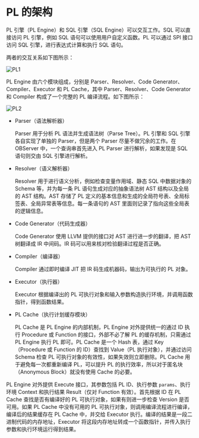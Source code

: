# PL 的架构 

PL 引擎（PL Engine）和 SQL 引擎（SQL Engine）可以交互工作。SQL 可以直接访问 PL 引擎，例如 SQL 语句可以使用用户自定义函数。PL 可以通过 SPI 接口访问 SQL 引擎，进行表达式计算和执行 SQL 语句。

两者的交互关系如下图所示：

![PL1](https://help-static-aliyun-doc.aliyuncs.com/assets/img/zh-CN/2615260261/p270501.png)

PL Engine 由六个模块组成，分别是 Parser、Resolver、Code Generator、Compiler、Executor 和 PL Cache，其中 Parser、Resolver、Code Generator 和 Compiler 构成了一个完整的 PL 编译流程。如下图所示：

![PL2](https://help-static-aliyun-doc.aliyuncs.com/assets/img/zh-CN/2615260261/p270502.png)

* Parser（语法解析器）

  Parser 用于分析 PL 语法并生成语法树（Parse Tree）。PL 引擎和 SQL 引擎各自实现了单独的 Parser，但是两个 Parser 尽量不做冗余的工作。在 OBServer 中，一个查询串首先进入 PL Parser 进行解析，如果发现是 SQL 语句则交由 SQL 引擎进行解析。

* Resolver（语义解析器）

  Resolver 用于进行语义分析，例如检查变量作用域、静态 SQL 中数据对象的 Schema 等，并为每一条 PL 语句生成对应的抽象语法树 AST 结构以及全局的 AST 结构。AST 存储了 PL 定义的基本信息和生成的全局符号表、全局标签表、全局异常表等信息。每一条语句的 AST 里面则记录了指向这些全局表的逻辑信息。

* Code Generator（代码生成器）

  Code Generator 使用 LLVM 提供的接口对 AST 进行进一步的翻译，把 AST 树翻译成 IR 中间码。IR 码可以用来核对检验翻译过程是否正确。

* Compiler（编译器）

  Compiler 通过即时编译 JIT 把 IR 码生成机器码，输出为可执行的 PL 对象。
  

* Executor（执行器）

  Executor 根据编译出的 PL 可执行对象和输入参数构造执行环境，并调用函数指针，得到函数结果。
  

* PL Cache（执行计划缓存模块）

  PL Cache 是 PL Engine 的内部机制，PL Engine 对外提供统一的通过 ID 执行 Procedure 或 Function 的接口，外部不必了解 PL 的缓存机制，只需通过 PL Engine 执行 PL 即可。PL Cache 是一个 Hash 表，通过 Key（Procedure 或 Function 的 ID）查找到 Value（PL 执行对象），并通过访问 Schema 检查 PL 可执行对象的有效性，如果失效则立即删除。PL Cache 用于避免每一次都重新编译 PL，可以提升 PL 的执行效率，所以对于匿名块（Anonymous Block）就没有使用 Cache 的必要。
  

PL Engine 对外提供 Execute 接口，其参数包括 PL ID、执行参数 `params`、执行环境 Context 和执行结果 Result（仅对 Function 有效）。首先根据 ID 在 PL Cache 查找是否有编译好的 PL 可执行对象，如果有则进一步检查 Version 是否可用。如果 PL Cache 中没有可用的 PL 可执行对象，则调用编译流程进行编译，编译后的结果缓存在 PL Cache 中，并交给 Executor 执行。编译的结果是一段二进制代码的内存地址，Executor 将这段内存地址转成一个函数指针，并传入执行参数和执行环境运行得到结果。